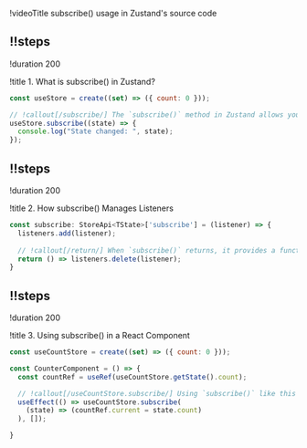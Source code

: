 !videoTitle subscribe() usage in Zustand's source code

## !!steps

!duration 200

!title 1. What is subscribe() in Zustand?

```js ! zustand/src/vanilla.ts
const useStore = create((set) => ({ count: 0 }));

// !callout[/subscribe/] The `subscribe()` method in Zustand allows you to listen for state changes without forcing a re-render. It's useful for optimizing performance in React apps.
useStore.subscribe((state) => {
  console.log("State changed: ", state);
});
```

## !!steps

!duration 200

!title 2. How subscribe() Manages Listeners

```js ! zustand/src/vanilla.ts
const subscribe: StoreApi<TState>['subscribe'] = (listener) => {
  listeners.add(listener);
  
  // !callout[/return/] When `subscribe()` returns, it provides a function to remove the listener from the set, ensuring it stops receiving updates.
  return () => listeners.delete(listener);
}
```

## !!steps

!duration 200

!title 3. Using subscribe() in a React Component

```js ! /component.jsx
const useCountStore = create((set) => ({ count: 0 }));

const CounterComponent = () => {
  const countRef = useRef(useCountStore.getState().count);

  // !callout[/useCountStore.subscribe/] Using `subscribe()` like this allows you to update values directly without triggering re-renders, keeping your app smooth and responsive.
  useEffect(() => useCountStore.subscribe(
    (state) => (countRef.current = state.count)
  ), []);

}
```